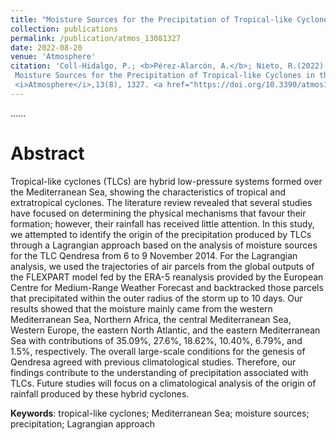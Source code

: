 ```yaml
---
title: "Moisture Sources for the Precipitation of Tropical-like Cyclones in the Mediterranean Sea: A Case of Study"
collection: publications
permalink: /publication/atmos_13081327
date: 2022-08-20
venue: 'Atmosphere'
citation: 'Coll-Hidalgo, P.; <b>Pérez-Alarcón, A.</b>; Nieto, R.(2022).
 Moisture Sources for the Precipitation of Tropical-like Cyclones in the Mediterranean Sea: A Case of Study.
 <i>Atmosphere</i>,13(8), 1327. <a href="https://doi.org/10.3390/atmos13081327" target= "blank">https://doi.org/10.3390/atmos13081327</a>'
---
```

......  

# Abstract

 Tropical-like cyclones (TLCs) are hybrid low-pressure systems formed over the Mediterranean Sea, showing the characteristics of tropical
 and extratropical cyclones. The literature review revealed that several studies have focused on determining the physical mechanisms that 
 favour their formation; however, their rainfall has received little attention. In this study, we attempted to identify the origin of the 
 precipitation produced by TLCs through a Lagrangian approach based on the analysis of moisture sources for the TLC Qendresa from 6 to 9 November 
 2014. For the Lagrangian analysis, we used the trajectories of air parcels from the global outputs of the FLEXPART model fed by the ERA-5 
 reanalysis provided by the European Centre for Medium-Range Weather Forecast and backtracked those parcels that precipitated within the
 outer radius of the storm up to 10 days. Our results showed that the moisture mainly came from the western Mediterranean Sea, Northern
 Africa, the central Mediterranean Sea, Western Europe, the eastern North Atlantic, and the eastern Mediterranean Sea with contributions 
 of 35.09%, 27.6%, 18.62%, 10.40%, 6.79%, and 1.5%, respectively. The overall large-scale conditions for the genesis of Qendresa agreed with 
 previous climatological studies. Therefore, our findings contribute to the understanding of precipitation associated with TLCs. Future
 studies will focus on a climatological analysis of the origin of rainfall produced by these hybrid cyclones.




<b>Keywords</b>:   tropical-like cyclones; Mediterranean Sea; moisture sources; precipitation; Lagrangian approach




